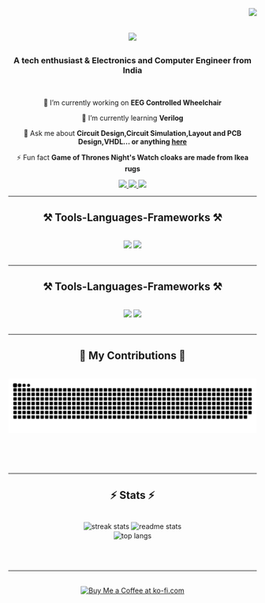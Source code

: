 <img align="right" src="https://visitor-badge.laobi.icu/badge?page_id=karan-nevage.karan-nevage&left_color=orange&right_color=orange&left_text=Visitors" />

<h1 align="center">
    <img src="https://readme-typing-svg.herokuapp.com/?font=Satisfy&size=35&center=true&vCenter=true&width=500&color=F73B14&height=70&duration=4000&lines=Hi+There!+👋;+I'm+Karankumar+Nevage!;" />
</h1>

<h3 align="center">A tech enthusiast & Electronics and Computer Engineer from India</h3>

<br/>

<div align="center">
 
 🔭 I’m currently working on **EEG Controlled Wheelchair**
 
 🌱 I’m currently learning **Verilog**

💬 Ask me about **Circuit Design,Circuit Simulation,Layout and PCB Design,VHDL... or anything [here](https://www.linkedin.com/in/karankumar-nevage/)**

⚡ Fun fact **Game of Thrones Night's Watch cloaks are made from Ikea rugs**

 </div>
 
<div align="center"> 
  <a href="mailto:karanpr9423@gmail.com">
    <img src="https://img.shields.io/badge/Gmail-333333?style=for-the-badge&logo=gmail&logoColor=red" />
  </a>
  <a href="https://www.linkedin.com/in/karankumar-nevage" target="_blank">
    <img src="https://img.shields.io/badge/LinkedIn-0077B5?style=for-the-badge&logo=linkedin&logoColor=white" target="_blank" />
  </a>
  <a href="https://karan-nevage.github.io" target="_blank">
     <img src="https://img.shields.io/badge/Portfolio-FF5722?style=for-the-badge&logo=todoist&logoColor=white" target="_blank" /> <!-- sqlite, safari, google-chrome are other good icon options -->
  </a>
</div>

 <hr/>
 
<h2 align="center">⚒️ Tools-Languages-Frameworks ⚒️</h2>
<br/>
<div align="center">
    <img src="https://skillicons.dev/icons?i=python,c,cpp,java,vscode" />
    <img src="https://skillicons.dev/icons?i=bootstrap,html,css,figma,androidstudio" />
   <br>
</div>

<br/>

 <hr/>
 
<h2 align="center">⚒️ Tools-Languages-Frameworks ⚒️</h2>
<br/>
<div align="center">
    <img src="https://skillicons.dev/icons?i=python,c,cpp,java,vscode" />
    <img src="https://skillicons.dev/icons?i=bootstrap,html,css,figma,androidstudio" />
   <br>
</div>

<br/>
<hr/>

<div align="center">
  <h2>🐍 My Contributions 🐍</h2>
  <br>
  <img alt="snake eating my contributions" src="https://raw.githubusercontent.com/salesp07/salesp07/output/github-contribution-grid-snake.svg" />
  
  <br/><br/><br/>
</div>

<hr/>

<h2 align="center">⚡ Stats ⚡</h2>
<br>
<div align=center>
  <img width=390 src="https://github-readme-streak-stats-salesp07.vercel.app/?user=salesp07&count_private=true&theme=react&border_radius=10" alt="streak stats"/>
  <img width=390 src="https://github-readme-stats-salesp07.vercel.app/api?username=salesp07&count_private=true&show_icons=true&theme=react&rank_icon=github&border_radius=10" alt="readme stats" />
  <br/>
  <img width=325 align="center" src="https://github-readme-stats-salesp07.vercel.app/api/top-langs/?username=salesp07&hide=HTML&langs_count=8&layout=compact&theme=react&border_radius=10&size_weight=0.5&count_weight=0.5&exclude_repo=github-readme-stats" alt="top langs" />
</div>

<br/><br/>

<hr/>

<br/>

<div align="center">
<a href='https://ko-fi.com/V7V4RAK9C' target='_blank'><img height='64' style='border:0px;height:64px;' src='https://storage.ko-fi.com/cdn/kofi1.png?v=3' border='0' alt='Buy Me a Coffee at ko-fi.com' /></a>
</div>

<br/>
